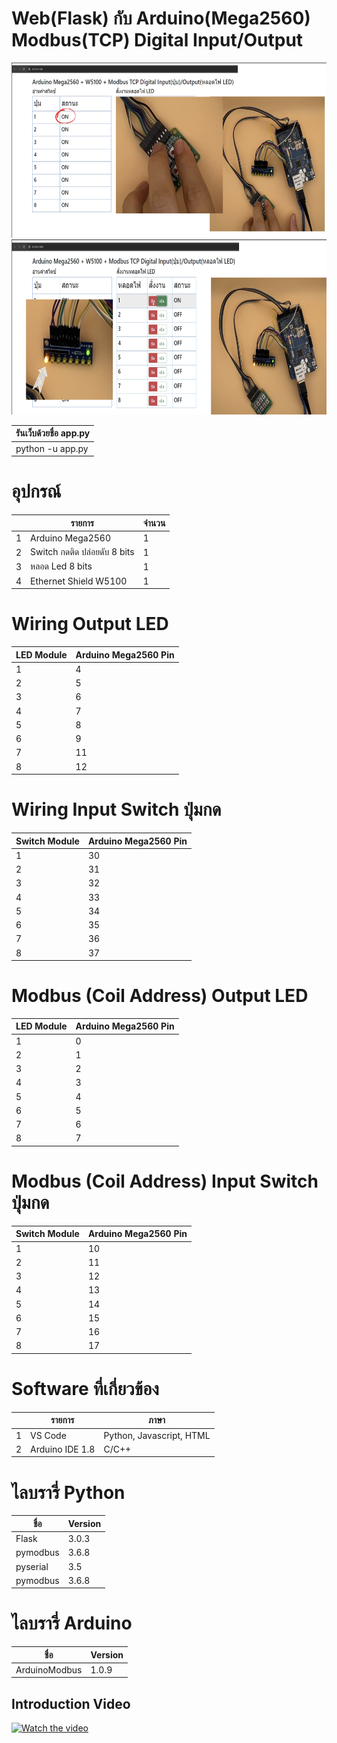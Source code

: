 # Web(Flask) กับ Arduino(Mega2560) Modbus(TCP) Digital Input/Output

<img src="images/Web-Arduino-DIO-Button.png" alt="My Image" width="600" height="280">
<img src="images/Web-Arduino-DIO-LED.png" alt="My Image" width="600" height="280">

| รันเว็บด้วยชื่อ app.py |
|----------|
| python -u app.py |

# อุปกรณ์
|  | รายการ | จำนวน |
|----------|----------|----------|
| 1 | Arduino Mega2560| 1 |
| 2 | Switch กดติด ปล่อยดับ 8 bits | 1 |
| 3 | หลอด Led 8 bits | 1 |
| 4 | Ethernet Shield W5100 | 1 |

# Wiring Output LED
| LED Module | Arduino Mega2560 Pin |
|----------|----------|
| 1 | 4 |
| 2 | 5 |
| 3 | 6 |
| 4 | 7 |
| 5 | 8 |
| 6 | 9 |
| 7 | 11 |
| 8 | 12 |

# Wiring Input Switch ปุ่มกด
| Switch Module | Arduino Mega2560 Pin |
|----------|----------|
| 1 | 30 |
| 2 | 31 |
| 3 | 32 |
| 4 | 33 |
| 5 | 34 |
| 6 | 35 |
| 7 | 36 |
| 8 | 37 |

# Modbus (Coil Address) Output LED
| LED Module | Arduino Mega2560 Pin |
|----------|----------|
| 1 | 0 |
| 2 | 1 |
| 3 | 2 |
| 4 | 3 |
| 5 | 4 |
| 6 | 5 |
| 7 | 6 |
| 8 | 7 |

# Modbus (Coil Address) Input Switch ปุ่มกด
| Switch Module | Arduino Mega2560 Pin |
|----------|----------|
| 1 | 10 |
| 2 | 11 |
| 3 | 12 |
| 4 | 13 |
| 5 | 14 |
| 6 | 15 |
| 7 | 16 |
| 8 | 17 |

# Software ที่เกี่ยวข้อง
|  | รายการ | ภาษา |
|----------|----------|----------|
| 1 | VS Code| Python, Javascript, HTML |
| 2 | Arduino IDE 1.8 | C/C++ |

# ไลบรารี่ Python
| ชื่อ | Version |
|----------|----------|
| Flask | 3.0.3 |
| pymodbus | 3.6.8 |
| pyserial | 3.5 |
| pymodbus | 3.6.8 |

# ไลบรารี่ Arduino
| ชื่อ | Version |
|----------|----------|
| ArduinoModbus | 1.0.9 |

## Introduction Video
[![Watch the video](https://youtu.be/Ou-mDo5Js6M/maxresdefault.jpg)](https://youtu.be/Ou-mDo5Js6M)
